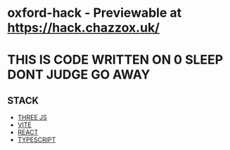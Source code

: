# oxford-hack - Previewable at https://hack.chazzox.uk/

# THIS IS CODE WRITTEN ON 0 SLEEP DONT JUDGE GO AWAY

## STACK

- [THREE JS](https://threejs.org/)
- [VITE](https://vitejs.dev/)
- [REACT](https://reactjs.org/)
- [TYPESCRIPT](https://www.typescriptlang.org/)
